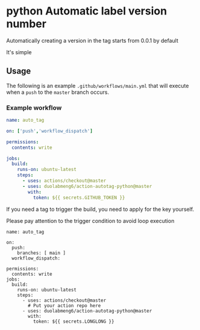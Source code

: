 # python Automatic label version number

Automatically creating a version in the tag starts from 0.0.1 by default

It's simple

## Usage

The following is an example `.github/workflows/main.yml` that will execute when a `push` to the `master` branch occurs.

### Example workflow

```yaml
name: auto_tag

on: ['push','workflow_dispatch']

permissions:
  contents: write

jobs:
  build:
    runs-on: ubuntu-latest
    steps:
      - uses: actions/checkout@master
      - uses: duolabmeng6/action-autotag-python@master
        with:
          token: ${{ secrets.GITHUB_TOKEN }}

```


If you need a tag to trigger the build, you need to apply for the key yourself.

Please pay attention to the trigger condition to avoid loop execution
```
name: auto_tag

on:
  push:
    branches: [ main ]
  workflow_dispatch:

permissions:
  contents: write
jobs:
  build:
    runs-on: ubuntu-latest
    steps:
      - uses: actions/checkout@master
        # Put your action repo here
      - uses: duolabmeng6/action-autotag-python@master
        with:
          token: ${{ secrets.LONGLONG }} 

```
